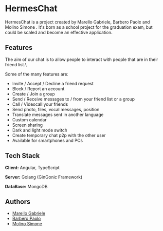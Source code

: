 
# HermesChat

HermesChat is a project created by Marello Gabriele, Barbero Paolo and Molino Simone . It's born as a school project for the graduation exam, but could be scaled and become an effective application.

## Features

The aim of our chat is to allow people to interact with people that are in their friend list.\

Some of the many features are:

- Invite / Accept / Decline a friend request
- Block / Report an account
- Create / Join a group
- Send / Receive messages to / from your friend list or a group
- Call / Videocall your friends
- Send photo, files, vocal messages, position
- Translate messages sent in another language
- Custom calendar 
- Screen sharing
- Dark and light mode switch
- Create temporary chat p2p with the other user 
- Available for smartphones and PCs






## Tech Stack

**Client:** Angular, TypeScript

**Server:** Golang (GinGonic Framework)

**DataBase:** MongoDB



## Authors

- [Marello Gabriele](https://github.com/MarelloGabriele)
- [Barbero Paolo](https://github.com/PaoloBarbero23)
- [Molino Simone](https://github.com/MolinoSimone)

